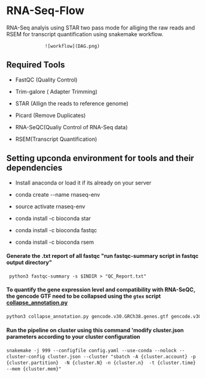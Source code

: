 # RNA-Seq-Flow

RNA-Seq analyis using STAR two pass mode for alliging the raw reads and RSEM for transcript quantification using snakemake workflow.
  
                  ![workflow](DAG.png) 

## Required Tools  

 * FastQC (Quality Control) 

 * Trim-galore ( Adapter Trimming)

 * STAR (Allign the reads to reference genome) 

 * Picard (Remove Duplicates)

 * RNA-SeQC(Qualiy Control of RNA-Seq data)

 * RSEM(Transcript Quantification)


## Setting upconda environment for tools and their dependencies 

* Install anaconda or load it if its already on your server

* conda create --name rnaseq-env

* source activate rnaseq-env

* conda install -c bioconda star

* conda install -c bioconda fastqc

* conda install -c bioconda rsem


#### Generate the .txt report of all fastqc "run fastqc-summary script in fastqc output directory" 
```
 python3 fastqc-summary -s $INDIR > "QC_Report.txt"
```

#### To quantify the gene expression level and compatibility with RNA-SeQC, the gencode GTF need to be collapsed using the `gtex` script [collapse_annotation.py](https://github.com/broadinstitute/gtex-pipeline/blob/master/gene_model/collapse_annotation.py)
```python
python3 collapse_annotation.py gencode.v30.GRCh38.genes.gtf gencode.v30.GRCh38.genes.gtf
```
#### Run the pipeline on cluster using this command 'modify cluster.json  parameters according to your cluster configuration 
```
snakemake -j 999 --configfile config.yaml --use-conda --nolock --cluster-config cluster.json --cluster "sbatch -A {cluster.account} -p {cluster.partition}  -N {cluster.N} -n {cluster.n}  -t {cluster.time} --mem {cluster.mem}"
```